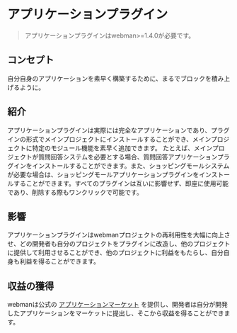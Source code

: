 # アプリケーションプラグイン

> アプリケーションプラグインはwebman>=1.4.0が必要です。

## コンセプト
自分自身のアプリケーションを素早く構築するために、まるでブロックを積み上げるように。

## 紹介
アプリケーションプラグインは実際には完全なアプリケーションであり、プラグインの形式でメインプロジェクトにインストールすることができ、メインプロジェクトに特定のモジュール機能を素早く追加できます。
たとえば、メインプロジェクトが質問回答システムを必要とする場合、質問回答アプリケーションプラグインをインストールすることができます。また、ショッピングモールシステムが必要な場合は、ショッピングモールアプリケーションプラグインをインストールすることができます。すべてのプラグインは互いに影響せず、即座に使用可能であり、削除する際もワンクリックで可能です。

## 影響
アプリケーションプラグインはwebmanプロジェクトの再利用性を大幅に向上させ、どの開発者も自分のプロジェクトをプラグインに改造し、他のプロジェクトに提供して利用させることができ、他のプロジェクトに利益をもたらし、自分自身も利益を得ることができます。

## 収益の獲得
webmanは公式の [アプリケーションマーケット](https://www.workerman.net/apps) を提供し、開発者は自分が開発したアプリケーションをマーケットに提出し、そこから収益を得ることができます。
